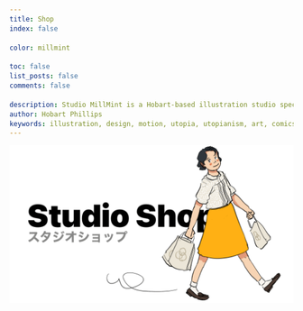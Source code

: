 ```yaml
---
title: Shop
index: false

color: millmint

toc: false
list_posts: false
comments: false

description: Studio MillMint is a Hobart-based illustration studio specialising in utopian fiction.
author: Hobart Phillips
keywords: illustration, design, motion, utopia, utopianism, art, comics, comic, hobart, phillips, vekllei, millmint
---
```

<div class="shop-title">
  <a href="/shop/">
  <img stye="pointer-events: none; cursor: default;" src="/images/mastheads/shop/shop.png">
  </a>
</div>

<br>

<div id="my-store-70111085"></div>
<div>
<script data-cfasync="false" type="text/javascript" src="https://app.ecwid.com/script.js?70111085&data_platform=code&data_date=2022-01-17" charset="utf-8"></script><script type="text/javascript"> xProductBrowser("categoriesPerRow=3","views=grid(20,3) list(60) table(60)","categoryView=grid","searchView=list","id=my-store-70111085");</script>
</div>

<!--<div class="shop-grid">
  <a class="item" href="/shop/item/railway-shirt">
    <div class="card">
      <div class="card-img">
        <img src="https://images.millmint.net/images/mastheads/studiomillmint.png">
      </div>
      <h1>Zelda Electric Railway</h1>
      <h2>Tee Shirt</h2>
      <h3>US$25.00</h3>
    </div>
  </a>

  <a class="item" href="/shop/item/railway-shirt">
    <div class="card">
      <div class="card-img">
        <img src="https://images.millmint.net/images/sketches/studiomillmint.png">
      </div>
      <h1>Studio MillMint Tote</h1>
      <h2>Tote Bag</h2>
      <h3>US$20.00</h3>
    </div>
  </a>-->

<style>
.headerbox {
  display: none;
}

img:hover, a:hover {
  transform: none;
}

@media screen {
      div#external-portfolio .product-grid {
          clear: right;
          font-family: sans-serif;
          width: 100%;
          box-sizing: border-box;
          -webkit-box-sizing: border-box;
          -moz-box-sizing: border-box;
          font-size: 0;
          margin-top: 0px;
      }
  }
</style>
